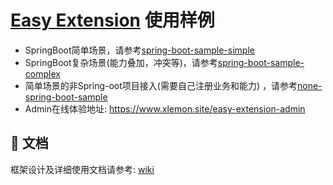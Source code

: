 # [Easy Extension](https://github.com/xiaoshicae/easy-extension) 使用样例

* SpringBoot简单场景，请参考[spring-boot-sample-simple](/spring-boot-sample-simple/README.md)
* SpringBoot复杂场景(能力叠加，冲突等)，请参考[spring-boot-sample-complex](/spring-boot-sample-complex/README.md)
* 简单场景的非Spring-oot项目接入(需要自己注册业务和能力)
  ，请参考[none-spring-boot-sample](/none-spring-boot-sample/README.md)
* Admin在线体验地址: https://www.xlemon.site/easy-extension-admin

## 📖 文档

框架设计及详细使用文档请参考: [wiki](https://github.com/xiaoshicae/easy-extension/wiki)
